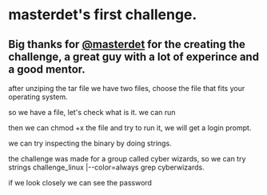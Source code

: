 # masterdet's first challenge.
 
## Big thanks for [@masterdet](https://www.youtube.com/channel/UC66idcoWzeZ_AsTnYr3L37g/featured) for the creating the challenge, a great guy with a lot of experince and a good mentor.
 

 
after unziping the tar file we have two files, choose the file that fits your operating system.

so we have a file, let's check what is it.
we can run 

then we can chmod +x the file and try to run it, we will get a login prompt.

we can try inspecting the binary by doing strings.

the challenge was made for a group called cyber wizards, so we can try strings challenge_linux |--color=always grep cyberwizards.

if we look closely we can see the password
